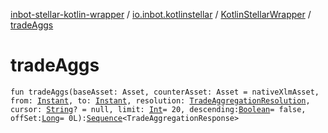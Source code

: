 [inbot-stellar-kotlin-wrapper](../../index.md) / [io.inbot.kotlinstellar](../index.md) / [KotlinStellarWrapper](index.md) / [tradeAggs](./trade-aggs.md)

# tradeAggs

`fun tradeAggs(baseAsset: Asset, counterAsset: Asset = nativeXlmAsset, from: `[`Instant`](https://docs.oracle.com/javase/8/docs/api/java/time/Instant.html)`, to: `[`Instant`](https://docs.oracle.com/javase/8/docs/api/java/time/Instant.html)`, resolution: `[`TradeAggregationResolution`](../-trade-aggregation-resolution/index.md)`, cursor: `[`String`](https://kotlinlang.org/api/latest/jvm/stdlib/kotlin/-string/index.html)`? = null, limit: `[`Int`](https://kotlinlang.org/api/latest/jvm/stdlib/kotlin/-int/index.html)` = 20, descending: `[`Boolean`](https://kotlinlang.org/api/latest/jvm/stdlib/kotlin/-boolean/index.html)` = false, offSet: `[`Long`](https://kotlinlang.org/api/latest/jvm/stdlib/kotlin/-long/index.html)` = 0L): `[`Sequence`](https://kotlinlang.org/api/latest/jvm/stdlib/kotlin.sequences/-sequence/index.html)`<TradeAggregationResponse>`
